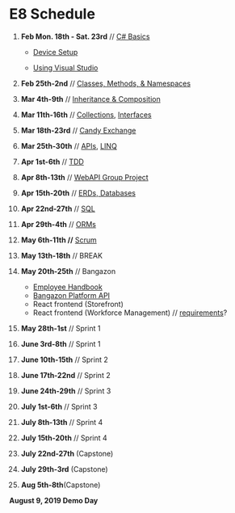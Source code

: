 # E8 Schedule

1. **Feb Mon. 18th - Sat. 23rd** // [C# Basics](https://github.com/nss-evening-cohort-8/notes/blob/master/topics/c-sharp-basics.md)

    - [Device Setup](https://www.notion.so/8d30d444839346a38a8c47b61b3db028)

    - [Using Visual Studio](https://github.com/nss-evening-cohort-8/notes/blob/master/topics/using_visual_studio.md)
1. **Feb 25th-2nd** // [Classes, Methods, & Namespaces](https://github.com/nss-evening-cohort-8/notes/blob/master/topics/oop-basics.md)
1. **Mar 4th-9th** // [Inheritance & Composition](https://github.com/nss-evening-cohort-8/notes/blob/master/topics/inheritance.md)
1. **Mar 11th-16th** // [Collections](https://github.com/nss-evening-cohort-8/notes/blob/master/topics/collections.md), [Interfaces](https://github.com/nss-evening-cohort-8/notes/blob/master/topics/interfaces.md)
1. **Mar 18th-23rd** // [Candy Exchange](https://github.com/nss-evening-cohort-8/candy-market)
1. **Mar 25th-30th** // [APIs](https://github.com/nss-evening-cohort-8/notes/blob/master/topics/webapi.md), [LINQ](https://github.com/nss-evening-cohort-8/notes/blob/master/topics/linq.md)
1. **Apr 1st-6th** // [TDD](https://github.com/nss-evening-cohort-8/notes/blob/master/topics/tdd.md)
1. **Apr 8th-13th** // [WebAPI Group Project](https://www.notion.so/ClinkedIn-cb5f5f9fade1480b9ff6cc024bd0f929)
1. **Apr 15th-20th** // [ERDs, Databases](https://github.com/nss-evening-cohort-8/notes/blob/master/topics/erd.md)
1. **Apr 22nd-27th** // [SQL](ttps://github.com/nss-evening-cohort-8/notes/blob/master/topics/sql.md)
1. **Apr 29th-4th** // [ORMs](https://github.com/nss-evening-cohort-8/notes/blob/master/topics/orm.md)
1. **May 6th-11th //** [Scrum](https://www.notion.so/Fairy-Tale-Comic-Book-7407b192e77f4ada9bb761be0bec9dff)
1. **May 13th-18th** // BREAK
1. **May 20th-25th** // Bangazon
    - [Employee Handbook](https://github.com/nss-evening-cohort-8/bangazon-inc/blob/master/EMPLOYEE_HANDBOOK.md)
    - [Bangazon Platform API](https://github.com/nss-evening-cohort-8/bangazon-inc/blob/master/projects/BANGAZON_PLATFORM_API.md)
    - React frontend (Storefront)
    - React frontend (Workforce Management) // [requirements](https://github.com/nss-evening-cohort-8/bangazon-inc/blob/master/projects/WORKFORCE_MANAGEMENT.md)?
1. **May 28th-1st** // Sprint 1
1. **June 3rd-8th** // Sprint 1
1. **June 10th-15th** // Sprint 2
1. **June 17th-22nd** // Sprint 2
1. **June 24th-29th** // Sprint 3
1. **July 1st-6th** // Sprint 3
1. **July 8th-13th** // Sprint 4
1. **July 15th-20th** // Sprint 4
1. **July 22nd-27th** (Capstone)
1. **July 29th-3rd** (Capstone)
1. **Aug 5th-8th**(Capstone)

**August 9, 2019 Demo Day**
